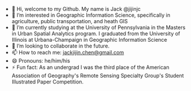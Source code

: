 - 👋 Hi, welcome to my Github. My name is Jack @jijinjc
- 👀 I’m interested in Geographic Information Science, specifically in agriculture, public transportation, and heath GIS
- 🌱 I’m currently studying at the University of Pennsylvania in the Masters in Urban Spatial Analytics program. I graduated from the University of Illinois at Urbana-Champaign in Geographic Information Science
- 💞️ I’m looking to collaborate in the future.
- 📫 How to reach me: jackjijin.chen@gmail.com
- 😄 Pronouns: he/him/his
- ⚡ Fun fact: As an undergrad I was the third place of the American Association of Geography's Remote Sensing Specialty Group's Student Illustrated Paper Competition.

<!---
jijinjc/jijinjc is a ✨ special ✨ repository because its `README.md` (this file) appears on your GitHub profile.
You can click the Preview link to take a look at your changes.
--->
